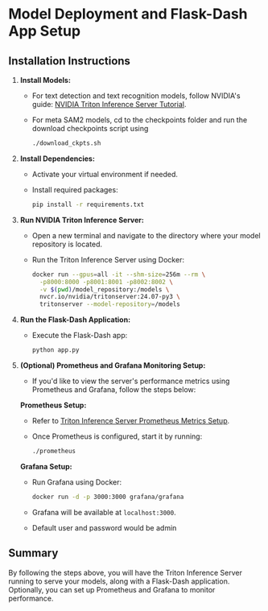 # Model Deployment and Flask-Dash App Setup

## Installation Instructions

1. **Install Models:**
   - For text detection and text recognition models, follow NVIDIA's guide: [NVIDIA Triton Inference Server Tutorial](https://github.com/triton-inference-server/tutorials/blob/main/Conceptual_Guide/Part_1-model_deployment/README.md).
   - For meta SAM2 models, cd to the checkpoints folder and run the download checkpoints script using

     ```bash
     ./download_ckpts.sh
     ```   

2. **Install Dependencies:**
   - Activate your virtual environment if needed.
   - Install required packages:

     ```bash
     pip install -r requirements.txt
     ```

3. **Run NVIDIA Triton Inference Server:**
   - Open a new terminal and navigate to the directory where your model repository is located.
   - Run the Triton Inference Server using Docker:

     ```bash
     docker run --gpus=all -it --shm-size=256m --rm \
       -p8000:8000 -p8001:8001 -p8002:8002 \
       -v $(pwd)/model_repository:/models \
       nvcr.io/nvidia/tritonserver:24.07-py3 \
       tritonserver --model-repository=/models
     ```

4. **Run the Flask-Dash Application:**
   - Execute the Flask-Dash app:

     ```bash
     python app.py
     ```
5. **(Optional) Prometheus and Grafana Monitoring Setup:**
   - If you'd like to view the server's performance metrics using Prometheus and Grafana, follow the steps below:

   **Prometheus Setup:**
   - Refer to [Triton Inference Server Prometheus Metrics Setup](https://github.com/triton-inference-server/hugectr_backend/blob/main/docs/metrics.md).
   - Once Prometheus is configured, start it by running:

     ```bash
     ./prometheus
     ```

   **Grafana Setup:**
   - Run Grafana using Docker:

     ```bash
     docker run -d -p 3000:3000 grafana/grafana
     ```

   - Grafana will be available at `localhost:3000`.

   - Default user and password would be admin

## Summary
By following the steps above, you will have the Triton Inference Server running to serve your models, along with a Flask-Dash application. Optionally, you can set up Prometheus and Grafana to monitor performance.
